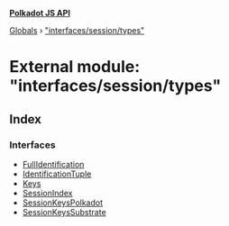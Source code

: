 **[Polkadot JS API](../README.md)**

[Globals](../globals.md) › [&quot;interfaces/session/types&quot;](_interfaces_session_types_.md)

# External module: "interfaces/session/types"

## Index

### Interfaces

* [FullIdentification](../interfaces/_interfaces_session_types_.fullidentification.md)
* [IdentificationTuple](../interfaces/_interfaces_session_types_.identificationtuple.md)
* [Keys](../interfaces/_interfaces_session_types_.keys.md)
* [SessionIndex](../interfaces/_interfaces_session_types_.sessionindex.md)
* [SessionKeysPolkadot](../interfaces/_interfaces_session_types_.sessionkeyspolkadot.md)
* [SessionKeysSubstrate](../interfaces/_interfaces_session_types_.sessionkeyssubstrate.md)